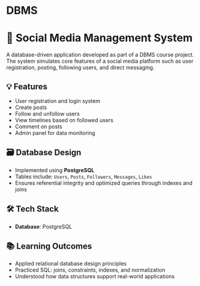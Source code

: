 # DBMS

# 📱 Social Media Management System

A database-driven application developed as part of a DBMS course project. The system simulates core features of a social media platform such as user registration, posting, following users, and direct messaging.

## 💡 Features

- User registration and login system
- Create posts
- Follow and unfollow users
- View timelines based on followed users
- Comment on posts
- Admin panel for data monitoring 

## 🗃️ Database Design

- Implemented using **PostgreSQL** 
- Tables include: `Users`, `Posts`, `Followers`, `Messages`, `Likes`
- Ensures referential integrity and optimized queries through indexes and joins

## 🛠️ Tech Stack

- **Database**: PostgreSQL 


## 📚 Learning Outcomes

- Applied relational database design principles
- Practiced SQL: joins, constraints, indexes, and normalization
- Understood how data structures support real-world applications


